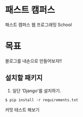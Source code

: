 # 패스트 캠퍼스

패스트 캠퍼스 웹 프로그래밍 School 

# 목표
블로그를 내손으로 만들어보자!!

## 설치할 패키지

1. 일단 'Django'를 설치하기.


```
$ pip install -r requirements.txt
```


커밋 테스트 해보기

